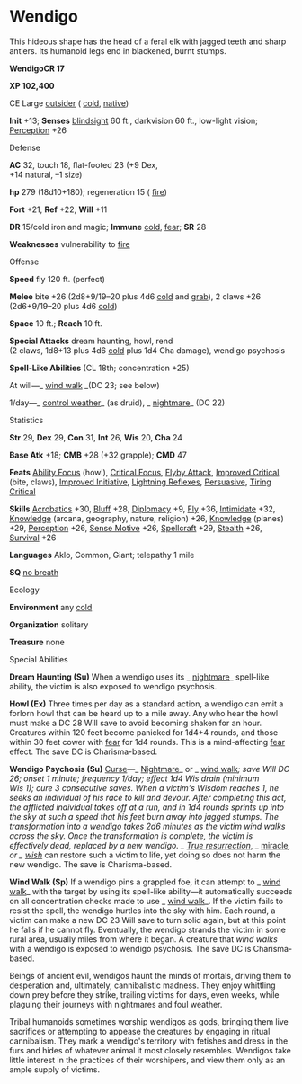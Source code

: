 # Wendigo

This hideous shape has the head of a feral elk with jagged teeth and sharp antlers. Its humanoid legs end in blackened, burnt stumps.

**WendigoCR 17**

**XP 102,400**

CE Large [outsider](monsters/creatureTypes#_outsider) ( [cold](monsters/creatureTypes#_cold-subtype), [native](monsters/creatureTypes#_native-subtype))

**Init** +13; **Senses** [blindsight](monsters/universalMonsterRules#_blindsight) 60 ft., darkvision 60 ft., low-light vision; [Perception](additionalMonsters/../skills/perception#_perception) +26

Defense

**AC** 32, touch 18, flat-footed 23 (+9 Dex,   
+14 natural, –1 size)

**hp** 279 (18d10+180); regeneration 15 ( [fire](monsters/creatureTypes#_fire-subtype))

**Fort** +21, **Ref** +22, **Will** +11

**DR** 15/cold iron and magic; **Immune** [cold](monsters/creatureTypes#_cold-subtype), [fear](monsters/universalMonsterRules#_fear-(su-or-sp)); **SR** 28

**Weaknesses** vulnerability to [fire](monsters/creatureTypes#_fire-subtype)

Offense

**Speed** fly 120 ft. (perfect)

**Melee** bite +26 (2d8+9/19–20 plus 4d6 [cold](monsters/creatureTypes#_cold-subtype) and [grab](monsters/universalMonsterRules#_grab)), 2 claws +26 (2d6+9/19–20 plus 4d6 [cold](monsters/creatureTypes#_cold-subtype))

**Space** 10 ft.; **Reach** 10 ft.

**Special Attacks** dream haunting, howl, rend   
(2 claws, 1d8+13 plus 4d6 [cold](monsters/creatureTypes#_cold-subtype) plus 1d4 Cha damage), wendigo psychosis

**Spell-Like Abilities** (CL 18th; concentration +25)

At will—_ [wind walk](additionalMonsters/../spells/windWalk#_wind-walk) _(DC 23; see below)

1/day—_ [control weather](additionalMonsters/../spells/controlWeather#_control-weather)_ (as druid), _ [nightmare](additionalMonsters/../spells/nightmare#_nightmare)_ (DC 22)

Statistics

**Str** 29, **Dex** 29, **Con** 31, **Int** 26, **Wis** 20, **Cha** 24

**Base Atk** +18; **CMB** +28 (+32 grapple); **CMD** 47

**Feats** [Ability Focus](additionalMonsters/../monsters/monsterFeats#_ability-focus) (howl), [Critical Focus](additionalMonsters/../feats#_critical-focus), [Flyby Attack](additionalMonsters/../monsters/monsterFeats#_flyby-attack), [Improved Critical](additionalMonsters/../feats#_improved-critical) (bite, claws), [Improved Initiative](additionalMonsters/../feats#_improved-initiative), [Lightning Reflexes](additionalMonsters/../feats#_lightning-reflexes), [Persuasive](additionalMonsters/../feats#_persuasive), [Tiring Critical](additionalMonsters/../feats#_tiring-critical)

**Skills** [Acrobatics](additionalMonsters/../skills/acrobatics#_acrobatics) +30, [Bluff](additionalMonsters/../skills/bluff#_bluff) +28, [Diplomacy](additionalMonsters/../skills/diplomacy#_diplomacy) +9, [Fly](additionalMonsters/../skills/fly#_fly) +36, [Intimidate](additionalMonsters/../skills/intimidate#_intimidate) +32, [Knowledge](additionalMonsters/../skills/knowledge#_knowledge) (arcana, geography, nature, religion) +26, [Knowledge](additionalMonsters/../skills/knowledge#_knowledge) (planes) +29, [Perception](additionalMonsters/../skills/perception#_perception) +26, [Sense Motive](additionalMonsters/../skills/senseMotive#_sense-motive) +26, [Spellcraft](additionalMonsters/../skills/spellcraft#_spellcraft) +29, [Stealth](additionalMonsters/../skills/stealth#_stealth) +26, [Survival](additionalMonsters/../skills/survival#_survival) +26

**Languages** Aklo, Common, Giant; telepathy 1 mile

**SQ** [no breath](monsters/universalMonsterRules#_no-breath)

Ecology

**Environment** any [cold](monsters/creatureTypes#_cold-subtype)

**Organization** solitary

**Treasure** none

Special Abilities

**Dream Haunting (Su)** When a wendigo uses its _ [nightmare](additionalMonsters/../spells/nightmare#_nightmare)_ spell-like ability, the victim is also exposed to wendigo psychosis.

**Howl (Ex)** Three times per day as a standard action, a wendigo can emit a forlorn howl that can be heard up to a mile away. Any who hear the howl must make a DC 28 Will save to avoid becoming shaken for an hour. Creatures within 120 feet become panicked for 1d4+4 rounds, and those within 30 feet cower with [fear](monsters/universalMonsterRules#_fear-(su-or-sp)) for 1d4 rounds. This is a mind-affecting [fear](monsters/universalMonsterRules#_fear-(su-or-sp)) effect. The save DC is Charisma-based.

**Wendigo Psychosis (Su)** [Curse](monsters/universalMonsterRules#_curse)—_ [Nightmare](additionalMonsters/../spells/nightmare#_nightmare)_ or _ [wind walk](additionalMonsters/../spells/windWalk#_wind-walk)_; _save_ Will DC 26; _onset_ 1 minute; _frequency_ 1/day; _effect_ 1d4 Wis drain (minimum   
Wis 1); _cure_ 3 consecutive saves. When a victim's Wisdom reaches 1, he seeks an individual of his race to kill and devour. After completing this act, the afflicted individual takes off at a run, and in 1d4 rounds sprints up into the sky at such a speed that his feet burn away into jagged stumps. The transformation into a wendigo takes 2d6 minutes as the victim _wind walks_ across the sky. Once the transformation is complete, the victim is effectively dead, replaced by a new wendigo. _ [True resurrection](additionalMonsters/../spells/trueResurrection#_true-resurrection)_, _ [miracle](additionalMonsters/../spells/miracle#_miracle)_, or _ [wish](additionalMonsters/../spells/wish#_wish)_ can restore such a victim to life, yet doing so does not harm the new wendigo. The save is Charisma-based.

**Wind Walk (Sp)** If a wendigo pins a grappled foe, it can attempt to _ [wind walk](additionalMonsters/../spells/windWalk#_wind-walk)_ with the target by using its spell-like ability—it automatically succeeds on all concentration checks made to use _ [wind walk](additionalMonsters/../spells/windWalk#_wind-walk)_. If the victim fails to resist the spell, the wendigo hurtles into the sky with him. Each round, a victim can make a new DC 23 Will save to turn solid again, but at this point he falls if he cannot fly. Eventually, the wendigo strands the victim in some rural area, usually miles from where it began. A creature that _wind walks_ with a wendigo is exposed to wendigo psychosis. The save DC is Charisma-based.

Beings of ancient evil, wendigos haunt the minds of mortals, driving them to desperation and, ultimately, cannibalistic madness. They enjoy whittling down prey before they strike, trailing victims for days, even weeks, while plaguing their journeys with nightmares and foul weather.

Tribal humanoids sometimes worship wendigos as gods, bringing them live sacrifices or attempting to appease the creatures by engaging in ritual cannibalism. They mark a wendigo's territory with fetishes and dress in the furs and hides of whatever animal it most closely resembles. Wendigos take little interest in the practices of their worshipers, and view them only as an ample supply of victims.

